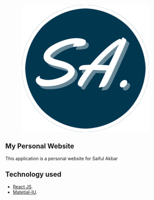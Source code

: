 <p align="center">
<a href="https://saiful-akbar13.web.app" target="_blank">
<img src="https://raw.githubusercontent.com/saiful-akbar/saiful-akbar/main/public/static/images/logo/logo-circle.png" width="400">
</a>
</p>

## My Personal Website

This application is a personal website for Saiful Akbar

## Technology used

- [React JS](https://reactjs.org/).
- [Matetial-IU](https://material-ui.com/).
